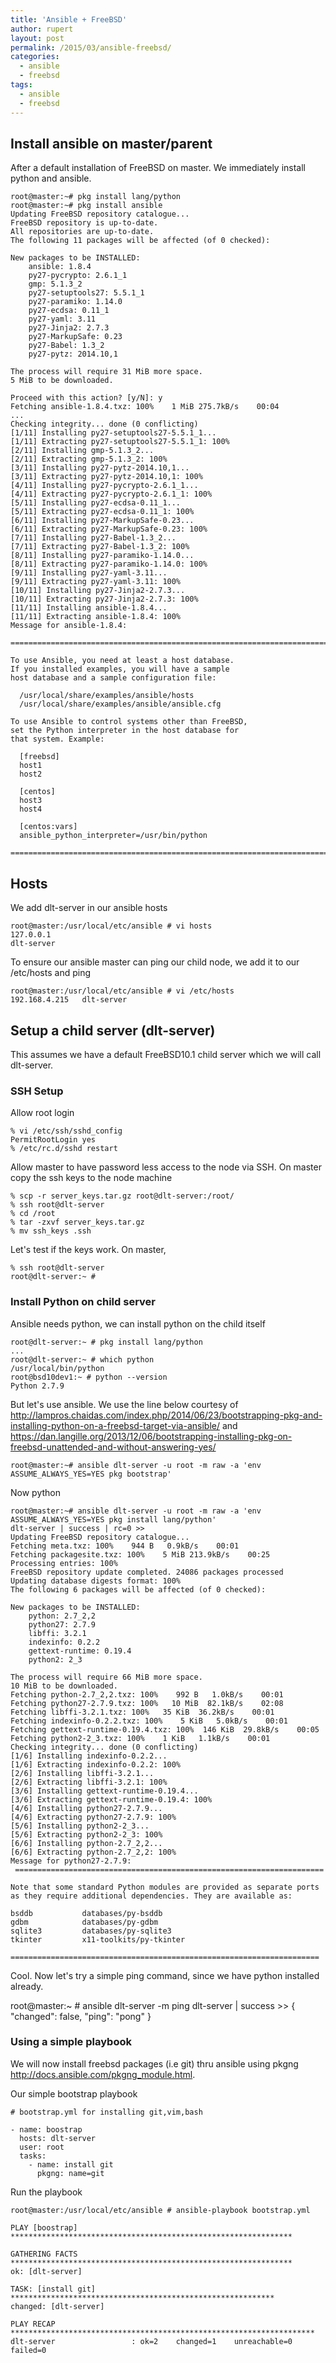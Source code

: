 ```yaml
---
title: 'Ansible + FreeBSD'
author: rupert
layout: post
permalink: /2015/03/ansible-freebsd/
categories:
  - ansible
  - freebsd
tags:
  - ansible
  - freebsd
---
```


## Install ansible on master/parent
After a default installation of FreeBSD on master. We immediately install python and ansible.

	root@master:~# pkg install lang/python
	root@master:~# pkg install ansible
	Updating FreeBSD repository catalogue...
	FreeBSD repository is up-to-date.
	All repositories are up-to-date.
	The following 11 packages will be affected (of 0 checked):

	New packages to be INSTALLED:
		ansible: 1.8.4
		py27-pycrypto: 2.6.1_1
		gmp: 5.1.3_2
		py27-setuptools27: 5.5.1_1
		py27-paramiko: 1.14.0
		py27-ecdsa: 0.11_1
		py27-yaml: 3.11
		py27-Jinja2: 2.7.3
		py27-MarkupSafe: 0.23
		py27-Babel: 1.3_2
		py27-pytz: 2014.10,1

	The process will require 31 MiB more space.
	5 MiB to be downloaded.

	Proceed with this action? [y/N]: y
	Fetching ansible-1.8.4.txz: 100%    1 MiB 275.7kB/s    00:04
	...
	Checking integrity... done (0 conflicting)
	[1/11] Installing py27-setuptools27-5.5.1_1...
	[1/11] Extracting py27-setuptools27-5.5.1_1: 100%
	[2/11] Installing gmp-5.1.3_2...
	[2/11] Extracting gmp-5.1.3_2: 100%
	[3/11] Installing py27-pytz-2014.10,1...
	[3/11] Extracting py27-pytz-2014.10,1: 100%
	[4/11] Installing py27-pycrypto-2.6.1_1...
	[4/11] Extracting py27-pycrypto-2.6.1_1: 100%
	[5/11] Installing py27-ecdsa-0.11_1...
	[5/11] Extracting py27-ecdsa-0.11_1: 100%
	[6/11] Installing py27-MarkupSafe-0.23...
	[6/11] Extracting py27-MarkupSafe-0.23: 100%
	[7/11] Installing py27-Babel-1.3_2...
	[7/11] Extracting py27-Babel-1.3_2: 100%
	[8/11] Installing py27-paramiko-1.14.0...
	[8/11] Extracting py27-paramiko-1.14.0: 100%
	[9/11] Installing py27-yaml-3.11...
	[9/11] Extracting py27-yaml-3.11: 100%
	[10/11] Installing py27-Jinja2-2.7.3...
	[10/11] Extracting py27-Jinja2-2.7.3: 100%
	[11/11] Installing ansible-1.8.4...
	[11/11] Extracting ansible-1.8.4: 100%
	Message for ansible-1.8.4:
	 ===============================================================================

	To use Ansible, you need at least a host database.
	If you installed examples, you will have a sample
	host database and a sample configuration file:

	  /usr/local/share/examples/ansible/hosts
	  /usr/local/share/examples/ansible/ansible.cfg

	To use Ansible to control systems other than FreeBSD,
	set the Python interpreter in the host database for
	that system. Example:

	  [freebsd]
	  host1
	  host2

	  [centos]
	  host3
	  host4

	  [centos:vars]
	  ansible_python_interpreter=/usr/bin/python

	===============================================================================	

## Hosts

We add dlt-server in our ansible hosts

	root@master:/usr/local/etc/ansible # vi hosts
	127.0.0.1
	dlt-server
	
To ensure our ansible master can ping our child node, we add it to our /etc/hosts and ping

	root@master:/usr/local/etc/ansible # vi /etc/hosts
	192.168.4.215   dlt-server

## Setup a child server (dlt-server)

This assumes we have a default FreeBSD10.1 child server which we will call dlt-server.

### SSH Setup

Allow root login

	% vi /etc/ssh/sshd_config
	PermitRootLogin yes
	% /etc/rc.d/sshd restart

Allow master to have password less access to the node via SSH. On master copy the ssh keys to the node machine

	% scp -r server_keys.tar.gz root@dlt-server:/root/
	% ssh root@dlt-server
	% cd /root
	% tar -zxvf server_keys.tar.gz
	% mv ssh_keys .ssh
	
Let's test if the keys work. On master, 

	% ssh root@dlt-server
	root@dlt-server:~ #
	
### Install Python on child server

Ansible needs python, we can install python on the child itself 

	root@dlt-server:~ # pkg install lang/python
	...
	root@dlt-server:~ # which python
	/usr/local/bin/python
	root@bsd10dev1:~ # python --version
	Python 2.7.9
	
But let's use ansible. We use the line below courtesy of <http://lampros.chaidas.com/index.php/2014/06/23/bootstrapping-pkg-and-installing-python-on-a-freebsd-target-via-ansible/> and <https://dan.langille.org/2013/12/06/bootstrapping-installing-pkg-on-freebsd-unattended-and-without-answering-yes/>	

	root@master:~# ansible dlt-server -u root -m raw -a 'env ASSUME_ALWAYS_YES=YES pkg bootstrap'	
	
Now python

	root@master:~# ansible dlt-server -u root -m raw -a 'env ASSUME_ALWAYS_YES=YES pkg install lang/python'
	dlt-server | success | rc=0 >>
	Updating FreeBSD repository catalogue...
	Fetching meta.txz: 100%    944 B   0.9kB/s    00:01
	Fetching packagesite.txz: 100%    5 MiB 213.9kB/s    00:25
	Processing entries: 100%
	FreeBSD repository update completed. 24086 packages processed
	Updating database digests format: 100%
	The following 6 packages will be affected (of 0 checked):

	New packages to be INSTALLED:
		python: 2.7_2,2
		python27: 2.7.9
		libffi: 3.2.1
		indexinfo: 0.2.2
		gettext-runtime: 0.19.4
		python2: 2_3

	The process will require 66 MiB more space.
	10 MiB to be downloaded.
	Fetching python-2.7_2,2.txz: 100%    992 B   1.0kB/s    00:01
	Fetching python27-2.7.9.txz: 100%   10 MiB  82.1kB/s    02:08
	Fetching libffi-3.2.1.txz: 100%   35 KiB  36.2kB/s    00:01
	Fetching indexinfo-0.2.2.txz: 100%    5 KiB   5.0kB/s    00:01
	Fetching gettext-runtime-0.19.4.txz: 100%  146 KiB  29.8kB/s    00:05
	Fetching python2-2_3.txz: 100%    1 KiB   1.1kB/s    00:01
	Checking integrity... done (0 conflicting)
	[1/6] Installing indexinfo-0.2.2...
	[1/6] Extracting indexinfo-0.2.2: 100%
	[2/6] Installing libffi-3.2.1...
	[2/6] Extracting libffi-3.2.1: 100%
	[3/6] Installing gettext-runtime-0.19.4...
	[3/6] Extracting gettext-runtime-0.19.4: 100%
	[4/6] Installing python27-2.7.9...
	[4/6] Extracting python27-2.7.9: 100%
	[5/6] Installing python2-2_3...
	[5/6] Extracting python2-2_3: 100%
	[6/6] Installing python-2.7_2,2...
	[6/6] Extracting python-2.7_2,2: 100%
	Message for python27-2.7.9:
	 =====================================================================

	Note that some standard Python modules are provided as separate ports
	as they require additional dependencies. They are available as:

	bsddb           databases/py-bsddb
	gdbm            databases/py-gdbm
	sqlite3         databases/py-sqlite3
	tkinter         x11-toolkits/py-tkinter

	=====================================================================
	
Cool.  Now let's try a simple ping command, since we have python installed already.

root@master:~ #	ansible dlt-server -m ping
dlt-server | success >> {
    "changed": false,
    "ping": "pong"
}

### Using a simple playbook

We will now install freebsd packages (i.e git) thru ansible using pkgng <http://docs.ansible.com/pkgng_module.html>.

Our simple bootstrap playbook

	# bootstrap.yml for installing git,vim,bash
	
	- name: boostrap
	  hosts: dlt-server
	  user: root
	  tasks:
	    - name: install git
	      pkgng: name=git
	      
Run the playbook	      	      
	      
	root@master:/usr/local/etc/ansible # ansible-playbook bootstrap.yml

	PLAY [boostrap] ***************************************************************

	GATHERING FACTS ***************************************************************
	ok: [dlt-server]

	TASK: [install git] ***********************************************************
	changed: [dlt-server]

	PLAY RECAP ********************************************************************
	dlt-server                 : ok=2    changed=1    unreachable=0    failed=0	      


	
	
	

